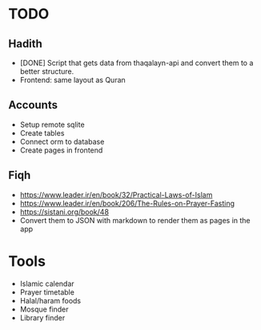 # TODO

## Hadith

- [DONE] Script that gets data from thaqalayn-api and convert them to a better structure.
- Frontend: same layout as Quran

## Accounts

- Setup remote sqlite
- Create tables
- Connect orm to database
- Create pages in frontend

## Fiqh

- https://www.leader.ir/en/book/32/Practical-Laws-of-Islam
- https://www.leader.ir/en/book/206/The-Rules-on-Prayer-Fasting
- https://sistani.org/book/48
- Convert them to JSON with markdown to render them as pages in the app

# Tools

- Islamic calendar
- Prayer timetable
- Halal/haram foods
- Mosque finder
- Library finder